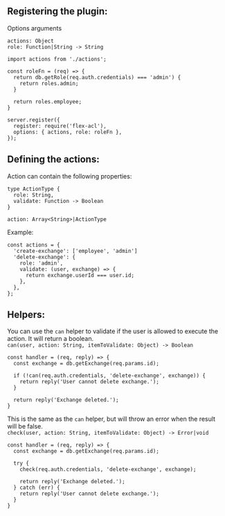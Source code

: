## Registering the plugin:

Options arguments
```
actions: Object
role: Function|String -> String
```

```
import actions from './actions';

const roleFn = (req) => {
  return db.getRole(req.auth.credentials) === 'admin') {
    return roles.admin;
  }
  
  return roles.employee;
}

server.register({
  register: require('flex-acl'),
  options: { actions, role: roleFn },
});
```

## Defining the actions:

Action can contain the following properties:
```
type ActionType {
  role: String,
  validate: Function -> Boolean
}

action: Array<String>|ActionType
```

Example:
```
const actions = {
  'create-exchange': ['employee', 'admin']
  'delete-exchange': {
    role: 'admin',
    validate: (user, exchange) => {
      return exchange.userId === user.id;
    },
  },
};
```

<!--Routes:-->
<!--```-->
<!--server.route({ method: 'POST', path: '/exchanges/{exchangeId}', config: {-->
<!--  plugins: { 'hapi-acl': { action: 'create-exchange'} },-->
<!--  handler: function (request, reply) { reply("Deleted user as admin.");}-->
<!--}});-->
<!--```-->

<!--Advanced validate routing:-->
<!--```-->
<!--server.route({ method: 'DELETE', path: '/exchanges/{exchangeId}', config: {-->
<!--  plugins: { 'hapi-acl': { action: 'delete-exchange' } },-->
<!--  handler: function (request, reply) { reply("Deleted user as admin.");}-->
<!--}});-->
<!--```-->

## Helpers:

You can use the `can` helper to validate if the user is allowed to execute the action. It will return a boolean.  
`can(user, action: String, itemToValidate: Object) -> Boolean`

```
const handler = (req, reply) => {
  const exchange = db.getExchange(req.params.id);

  if (!can(req.auth.credentials, 'delete-exchange', exchange)) {
    return reply('User cannot delete exchange.');
  }
  
  return reply('Exchange deleted.');
}
```

This is the same as the `can` helper, but will throw an error when the result will be false.  
`check(user, action: String, itemToValidate: Object) -> Error|void`

```
const handler = (req, reply) => {
  const exchange = db.getExchange(req.params.id);
  
  try {
    check(req.auth.credentials, 'delete-exchange', exchange);
  
    return reply('Exchange deleted.');
  } catch (err) {
    return reply('User cannot delete exchange.');
  }
}
```
